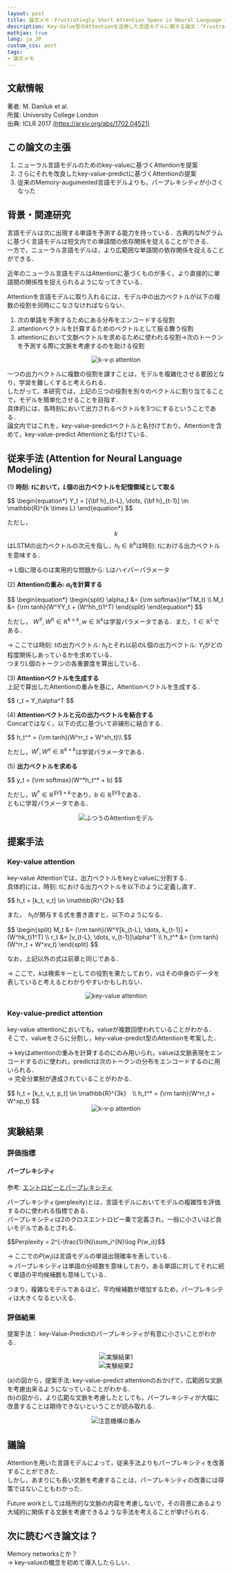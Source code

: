 ```yaml
---
layout: post
title: 論文メモ：Frustratingly Short Attention Spans in Neural Language Modeling
description: Key-Value型のAttentionを活用した言語モデルに関する論文：「Frustratingly Short Attention Spans in Neural Language Modeling」の論文のメモ書きを共有・紹介します．
mathjax: true
lang: ja_JP
custom_css: post
tags:
- 論文メモ
---
```


## 文献情報  

著者: M. Daniluk et al.  
所属: University College London  
出典: ICLR 2017 [(https://arxiv.org/abs/1702.04521)](https://arxiv.org/abs/1702.04521)  


## この論文の主張

1. ニューラル言語モデルのためのkey-valueに基づくAttentionを提案
2. さらにそれを改良したkey-value-predictに基づくAttentionの提案
3. 従来のMemory-augumented言語モデルよりも，パープレキシティが小さくなった

## 背景・関連研究

言語モデルは次に出現する単語を予測する能力を持っている．古典的なNグラムに基づく言語モデルは短文内での単語間の依存関係を捉えることができる．  
一方で，ニューラル言語モデルは，より広範囲な単語間の依存関係を捉えることができる．

近年のニューラル言語モデルはAttentionに基づくものが多く，より直接的に単語間の関係性を捉えられるようになってきている．

Attentionを言語モデルに取り入れるには，モデル中の出力ベクトルが以下の複数の役割を同時にこなさなければならない．
1. 次の単語を予測するためにある分布をエンコードする役割
2. attentionベクトルを計算するためのベクトルとして振る舞う役割
3. attentionにおいて文脈ベクトルを求めるために使われる役割->次のトークンを予測する際に文脈を考慮するのを助ける役割

<div style="text-align: center;">
    <img src="{{ site.baseurl }}/resources/2019-04-01/k-v-p_attention.png" alt="k-v-p attention" style="width: auto;"/>
</div>

一つの出力ベクトルに複数の役割を課すことは，モデルを複雑化させる要因となり，学習を難しくすると考えられる．  
したがって，本研究では，上記の三つの役割を別々のベクトルに割り当てることで，モデルを簡単化させることを目指す．  
具体的には，各時刻において出力されるベクトルを3つにするということである．  
論文内ではこれを，key-value-predictベクトルと名付けており，Attentionを含めて，key-value-predict Attentionと名付けている．

## 従来手法 (Attention for Neural Language Modeling)

(1) **時刻: $t$において，$L$個の出力ベクトルを記憶領域として取る**  

<div class="mathjax-scroll">
$$
\begin{equation*}
    Y_t = [{\bf h}_{t-L}, \dots, {\bf h}_{t-1}] \in \mathbb{R}^{k \times L}
\end{equation*}
$$  
</div>

ただし，$$k$$はLSTMの出力ベクトルの次元を指し，$h_t \in \mathbb{R}^k$は時刻: $t$における出力ベクトルを意味する．   

→ L個に限るのは実用的な問題から: Lはハイパーパラメータ


(2) **Attentionの重み: $\alpha_t$を計算する**

<div class="mathjax-scroll">
$$
\begin{equation*}
\begin{split}
\alpha_t &= {\rm softmax}(w^TM_t) \\
M_t &= {\rm tanh}(W^YY_t + (W^hh_t)1^T)
\end{split}
\end{equation*}
$$
</div>

ただし， $W^Y, W^h \in \mathbb{R}^{k \times k}, w \in \mathbb{R}^k$は学習パラメータである．また，$1 \in \mathbb{R}^L$である．  

→ ここでは時刻: $t$の出力ベクトル: $h_t$とそれ以前のL個の出力ベクトル: $Y_t$がどの程度関係しあっているかを求めている．  
つまりL個のトークンの各重要度を算出している．

(3) **Attentionベクトルを生成する**  
上記で算出したAttentionの重みを基に，Attentionベクトルを生成する．

<div class="mathjax-scroll">
$$
r_t = Y_t\alpha^T
$$
</div>

(4) **Attentionベクトルと元の出力ベクトルを結合する**  
Concatではなく，以下の式に基づいて非線形に結合する．

<div class="mathjax-scroll">
$$
h_t^* = {\rm tanh}(W^rr_t + W^xh_t)\\
$$
</div>

ただし，$W^r, W^x \in \mathbb{R}^{k \times k}$は学習パラメータである．

(5) **出力ベクトルを求める**

<div class="mathjax-scroll">
$$
y_t = {\rm softmax}(W^*h_t^* + b)
$$
</div>

ただし，$W^* \in \mathbb{R}^{\|V\| \times k}$であり，$b \in \mathbb{R}^{\|V\|}$である．  
ともに学習パラメータである．

<div style="text-align: center;">
    <img src="{{ site.baseurl }}/resources/2019-04-01/attention.png" alt="ふつうのAttentionモデル" style="width: auto;"/>
</div>

## 提案手法
### Key-value attention
key-value Attentionでは，出力ベクトルをkeyとvalueに分割する．  
具体的には，時刻: $t$における出力ベクトルを以下のように定義し直す．  

<div class="mathjax-scroll">
$$
h_t = [k_t, v_t] \in \mathbb{R}^{2k}
$$
</div>

また，　$h_t$が関与する式を書き直すと，以下のようになる．

<div class="mathjax-scroll">
$$
\begin{split}
M_t &= {\rm tanh}(W^Y[k_{t-L}, \dots, k_{t-1}] + (W^hk_t)1^T) \\
r_t &= [v_{t-L}, \dots, v_{t-1}]\alpha^T \\
h_t^* &= {\rm tanh}(W^rr_t + W^xv_t)
\end{split}
$$
</div>

なお，上記以外の式は前章と同じである．  

→ ここで，$k$は検索キーとしての役割を果たしており，$v$はその中身のデータを表していると考えるとわかりやすいかもしれない．

<div style="text-align: center;">
    <img src="{{ site.baseurl }}/resources/2019-04-01/k-v_attention.png" alt="key-value attention" style="width: auto;"/>
</div>

### Key-value-predict attention
key-value attentionにおいても，valueが複数回使われていることがわかる．  
そこで，valueをさらに分割し，key-value-predict型のAttentionを考案した．  

→ keyはattentionの重みを計算するのにのみ用いられ，valueは文脈表現をエンコードするのに使われ，predictは次のトークンの分布をエンコードするのに用いられる．  
→ 完全分業制が達成されていることがわかる．  

<div class="mathjax-scroll">
$$
h_t = [k_t, v_t, p_t] \in \mathbb{R}^{3k}　\\
h_t^* = {\rm tanh}(W^rr_t + W^xp_t)
$$
</div>

<div style="text-align: center;">
    <img src="{{ site.baseurl }}/resources/2019-04-01/k-v-p_attention.png" alt="k-v-p attention" style="width: auto;"/>
</div>

## 実験結果
### 評価指標
#### パープレキシティ
参考: [エントロピーとパープレキシティ](http://www.jnlp.org/lab/graduates/okada/nlp/term/entropy)  

パープレキシティ(perplexity)とは，言語モデルにおいてモデルの複雑性を評価するのに使われる指標である．   
パープレキシティは2のクロスエントロピー乗で定義され，一般に小さいほど良いモデルであるとされる．  

<div class="mathjax-scroll">
$$Perplexity = 2^{-\frac{1}{N}\sum_i^{N}\log P(w_i)}$$  
</div>

→ ここでの$P(w_i)$は言語モデルの単語出現確率を表している．  
→ パープレキシティは単語の分岐数を意味しており，ある単語に対してそれに続く単語の平均候補数も意味している．  

つまり，複雑なモデルであるほど，平均候補数が増加するため，パープレキシティは大きくなるといえる．

### 評価結果
提案手法： key-Value-Predictのパープレキシティが有意に小さいことがわかる．

<div style="text-align: center;">
    <img src="{{ site.baseurl }}/resources/2019-04-01/result1.png" alt="実験結果1" style="width: auto;"/>
</div>

<div style="text-align: center;">
    <img src="{{ site.baseurl }}/resources/2019-04-01/result2.png" alt="実験結果2" style="width: auto;"/>
</div>

(a)の図から，提案手法: key-value-predict attentionのおかげで，広範囲な文脈を考慮出来るようになっていることがわかる．  
(b)の図から，より広範な文脈を考慮したとしても，パープレキシティが大幅に改善することは期待できないということが読み取れる．

<div style="text-align: center;">
    <img src="{{ site.baseurl }}/resources/2019-04-01/weight.png" alt="注意機構の重み" style="width: auto;"/>
</div>

## 議論
Attentionを用いた言語モデルによって，従来手法よりもパープレキシティを改善することができた．  
しかし，あまりにも長い文脈を考慮することは，パープレキシティの改善には得策ではないこともわかった．

Future workとしては局所的な文脈の内容を考慮しないで，その背景にあるより大域的に関係する文脈を考慮できるような手法を考えることが挙げられる．

## 次に読むべき論文は？
Memory networksとか？  
→ key-valueの概念を初めて導入したらしい．
